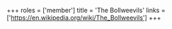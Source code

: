+++
roles = ['member']
title = 'The Bollweevils'
links = ['https://en.wikipedia.org/wiki/The_Bollweevils']
+++
